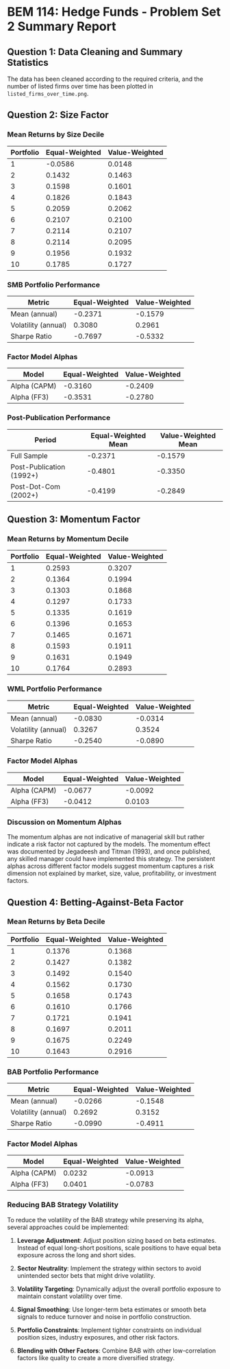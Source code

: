 # BEM 114: Hedge Funds - Problem Set 2 Summary Report

## Question 1: Data Cleaning and Summary Statistics

The data has been cleaned according to the required criteria, and the number of listed firms over time has been plotted in `listed_firms_over_time.png`.

## Question 2: Size Factor

### Mean Returns by Size Decile
| Portfolio | Equal-Weighted | Value-Weighted |
|-----------|----------------|----------------|
| 1 | -0.0586 | 0.0148 |
| 2 | 0.1432 | 0.1463 |
| 3 | 0.1598 | 0.1601 |
| 4 | 0.1826 | 0.1843 |
| 5 | 0.2059 | 0.2062 |
| 6 | 0.2107 | 0.2100 |
| 7 | 0.2114 | 0.2107 |
| 8 | 0.2114 | 0.2095 |
| 9 | 0.1956 | 0.1932 |
| 10 | 0.1785 | 0.1727 |

### SMB Portfolio Performance
| Metric | Equal-Weighted | Value-Weighted |
|--------|----------------|----------------|
| Mean (annual) | -0.2371 | -0.1579 |
| Volatility (annual) | 0.3080 | 0.2961 |
| Sharpe Ratio | -0.7697 | -0.5332 |

### Factor Model Alphas
| Model | Equal-Weighted | Value-Weighted |
|-------|----------------|----------------|
| Alpha (CAPM) | -0.3160 | -0.2409 |
| Alpha (FF3) | -0.3531 | -0.2780 |

### Post-Publication Performance
| Period | Equal-Weighted Mean | Value-Weighted Mean |
|--------|---------------------|---------------------|
| Full Sample | -0.2371 | -0.1579 |
| Post-Publication (1992+) | -0.4801 | -0.3350 |
| Post-Dot-Com (2002+) | -0.4199 | -0.2849 |

## Question 3: Momentum Factor

### Mean Returns by Momentum Decile
| Portfolio | Equal-Weighted | Value-Weighted |
|-----------|----------------|----------------|
| 1 | 0.2593 | 0.3207 |
| 2 | 0.1364 | 0.1994 |
| 3 | 0.1303 | 0.1868 |
| 4 | 0.1297 | 0.1733 |
| 5 | 0.1335 | 0.1619 |
| 6 | 0.1396 | 0.1653 |
| 7 | 0.1465 | 0.1671 |
| 8 | 0.1593 | 0.1911 |
| 9 | 0.1631 | 0.1949 |
| 10 | 0.1764 | 0.2893 |

### WML Portfolio Performance
| Metric | Equal-Weighted | Value-Weighted |
|--------|----------------|----------------|
| Mean (annual) | -0.0830 | -0.0314 |
| Volatility (annual) | 0.3267 | 0.3524 |
| Sharpe Ratio | -0.2540 | -0.0890 |

### Factor Model Alphas
| Model | Equal-Weighted | Value-Weighted |
|-------|----------------|----------------|
| Alpha (CAPM) | -0.0677 | -0.0092 |
| Alpha (FF3) | -0.0412 | 0.0103 |

### Discussion on Momentum Alphas
The momentum alphas are not indicative of managerial skill but rather indicate a risk factor not captured by the models. The momentum effect was documented by Jegadeesh and Titman (1993), and once published, any skilled manager could have implemented this strategy. The persistent alphas across different factor models suggest momentum captures a risk dimension not explained by market, size, value, profitability, or investment factors.

## Question 4: Betting-Against-Beta Factor

### Mean Returns by Beta Decile
| Portfolio | Equal-Weighted | Value-Weighted |
|-----------|----------------|----------------|
| 1 | 0.1376 | 0.1368 |
| 2 | 0.1427 | 0.1382 |
| 3 | 0.1492 | 0.1540 |
| 4 | 0.1562 | 0.1730 |
| 5 | 0.1658 | 0.1743 |
| 6 | 0.1610 | 0.1766 |
| 7 | 0.1721 | 0.1941 |
| 8 | 0.1697 | 0.2011 |
| 9 | 0.1675 | 0.2249 |
| 10 | 0.1643 | 0.2916 |

### BAB Portfolio Performance
| Metric | Equal-Weighted | Value-Weighted |
|--------|----------------|----------------|
| Mean (annual) | -0.0266 | -0.1548 |
| Volatility (annual) | 0.2692 | 0.3152 |
| Sharpe Ratio | -0.0990 | -0.4911 |

### Factor Model Alphas
| Model | Equal-Weighted | Value-Weighted |
|-------|----------------|----------------|
| Alpha (CAPM) | 0.0232 | -0.0913 |
| Alpha (FF3) | 0.0401 | -0.0783 |

### Reducing BAB Strategy Volatility
To reduce the volatility of the BAB strategy while preserving its alpha, several approaches could be implemented:

1. **Leverage Adjustment**: Adjust position sizing based on beta estimates. Instead of equal long-short positions, scale positions to have equal beta exposure across the long and short sides.

2. **Sector Neutrality**: Implement the strategy within sectors to avoid unintended sector bets that might drive volatility.

3. **Volatility Targeting**: Dynamically adjust the overall portfolio exposure to maintain constant volatility over time.

4. **Signal Smoothing**: Use longer-term beta estimates or smooth beta signals to reduce turnover and noise in portfolio construction.

5. **Portfolio Constraints**: Implement tighter constraints on individual position sizes, industry exposures, and other risk factors.

6. **Blending with Other Factors**: Combine BAB with other low-correlation factors like quality to create a more diversified strategy.

